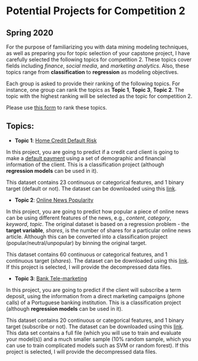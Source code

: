 # Potential Projects for Competition 2
## Spring 2020

For the purpose of familiarizing you with data mining modeling techniques, as well as preparing you for topic selection of your capstone project, I have carefully selected the following topics for competition 2. These topics cover fields including _finance_, _social media_, and _marketing analytics_. Also, these topics range from __classification__ to __regression__ as modeling objectives. 

Each group is asked to provide their ranking of the following topics. For instance, one group can rank the topics as __Topic 1__, __Topic 3__, __Topic 2__. The topic with the highest ranking will be selected as the topic for competition 2.  

Please use [this form](https://goo.gl/forms/XYey4DVjuZBVYeZ83) to rank these topics.

## Topics:
+ __Topic 1__: [Home Credit Default Risk](https://archive.ics.uci.edu/ml/datasets/default+of+credit+card+clients)

In this project, you are going to predict if a credit card client is going to make a [default payment](https://en.wikipedia.org/wiki/Default_(finance)) using a set of demographic and financial information of the client. This is a classification project (although __regression models__ can be used in it).

This dataset contains 23 continuous or categorical features, and 1 binary target (default or not). The dataset can be downloaded using this [link](https://archive.ics.uci.edu/ml/machine-learning-databases/00350/default%20of%20credit%20card%20clients.xls).

+ __Topic 2__: [Online News Popularity](https://archive.ics.uci.edu/ml/datasets/Online+News+Popularity)

In this project, you are going to predict how popular a piece of online news can be using different features of the news, e.g., _content_, _category_, _keyword_, _topic_. The original dataset is based on a regression problem - the __target variable__, _shares_, is the number of shares for a particular online news article. Although this can be converted into a classification project (popular/neutral/unpopular) by binning the original target.

This dataset contains 60 continuous or categorical features, and 1 continuous target (_shares_). The dataset can be downloaded using this [link](https://archive.ics.uci.edu/ml/machine-learning-databases/00332/OnlineNewsPopularity.zip). If this project is selected, I will provide the decompressed data files.

+ __Topic 3__: [Bank Tele-marketing](https://archive.ics.uci.edu/ml/datasets/Bank+Marketing)

In this project, you are going to predict if the client will subscribe a term deposit, using the information from a direct marketing campaigns (phone calls) of a Portuguese banking institution. This is a classification project (although __regression models__ can be used in it).

This dataset contains 20 continuous or categorical features, and 1 binary target (subscribe or not). The dataset can be downloaded using this [link](https://archive.ics.uci.edu/ml/machine-learning-databases/00222/bank-additional.zip). This data set contains a full file (which you will use to train and evaluate your model(s)) and a much smaller sample (10% random sample, which you can use to train complicated models such as SVM or random forest). If this project is selected, I will provide the decompressed data files.


